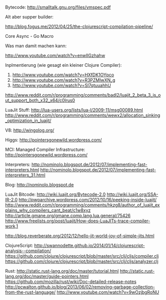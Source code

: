 Bytecode:
http://smalltalk.gnu.org/files/vmspec.pdf

Alt aber supper builder:

http://blog.fogus.me/2012/04/25/the-clojurescript-compilation-pipeline/

Core Async - Go Macro

Was man damit machen kann:

http://www.youtube.com/watch?v=enwIIGzhahw

Inplmentierung  (wie gesagt ein kleiner Clojure Compiler):

1. http://www.youtube.com/watch?v=HXfDK1OYpco
2. http://www.youtube.com/watch?v=R3PZMIwXN_g
2. http://www.youtube.com/watch?v=SI7qtuuahhU

http://www.reddit.com/r/programming/comments/badl2/luajit_2_beta_3_is_out_support_both_x32_x64/c0lrus0


LuaJit Stuff:
http://lua-users.org/lists/lua-l/2009-11/msg00089.html
http://www.reddit.com/r/programming/comments/wewx2/allocation_sinking_optimization_in_luajit/

V8:
http://wingolog.org/

Higgs:
http://pointersgonewild.wordpress.com/


MCI: Managed Compiler Infrastructure:
http://pointersgonewild.wordpress.com/

Interpreters:
http://nominolo.blogspot.de/2012/07/implementing-fast-interpreters.html
http://nominolo.blogspot.de/2012/07/implementing-fast-interpreters_31.html

Blog:
http://nominolo.blogspot.de

LuaJit Bitcode:
http://wiki.luajit.org/Bytecode-2.0
http://wiki.luajit.org/SSA-IR-2.0
http://pwparchive.wordpress.com/2012/10/16/peeking-inside-luajit/
http://www.reddit.com/r/programming/comments/hkzg8/author_of_luajit_explains_why_compilers_cant_beat/c1w8xyz
http://article.gmane.org/gmane.comp.lang.lua.general/75426
http://www.freelists.org/post/luajit/How-does-LuaJITs-trace-compiler-work,1


http://blog.reverberate.org/2012/12/hello-jit-world-joy-of-simple-jits.html

ClojureScript:
http://swannodette.github.io/2014/01/14/clojurescript-analysis--compilation/
https://github.com/clojure/clojurescript/blob/master/src/clj/cljs/compiler.clj
https://github.com/clojure/clojurescript/blob/master/src/clj/cljs/analyzer.clj

Rust:
http://static.rust-lang.org/doc/master/tutorial.html
http://static.rust-lang.org/doc/master/guide-pointers.html
https://github.com/mozilla/rust/wiki/Doc-detailed-release-notes
http://pcwalton.github.io/blog/2013/06/02/removing-garbage-collection-from-the-rust-language/
http://www.youtube.com/watch?v=9wOzjbgRoNU
